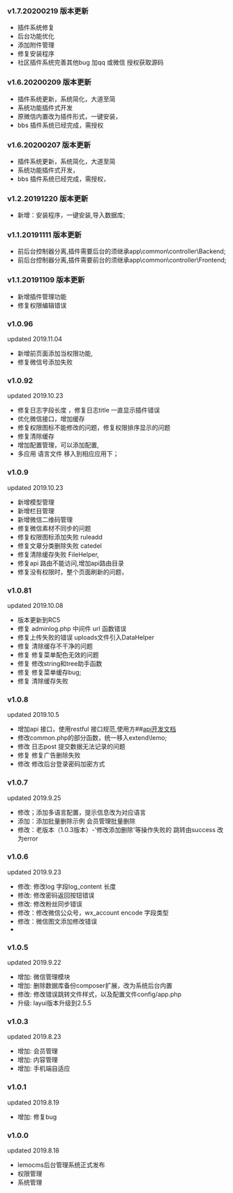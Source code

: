 ### v1.7.20200219 版本更新
 - 插件系统修复
 - 后台功能优化
 - 添加附件管理
 - 修复安装程序
 - 社区插件系统完善其他bug 加qq 或微信 授权获取源码

### v1.6.20200209 版本更新
 - 插件系统更新，系统简化，大道至简
 - 系统功能插件式开发
 - 原微信内置改为插件形式，一键安装，
 - bbs 插件系统已经完成，需授权
 
 
### v1.6.20200207 版本更新
 - 插件系统更新，系统简化，大道至简
 - 系统功能插件式开发，
 - bbs 插件系统已经完成，需授权，


### v1.2.20191220 版本更新
 - 新增：安装程序，一键安装,导入数据库;


### v1.1.20191111 版本更新
 - 前后台控制器分离,插件需要后台的须继承app\common\controller\Backend;
 - 前后台控制器分离,插件需要前台的须继承app\common\controller\Frontend;

### v1.1.20191109 版本更新
 - 新增插件管理功能
 - 修复权限编辑错误

### v1.0.96
updated 2019.11.04
- 新增前页面添加当权限功能,
- 修复微信号添加失败

### v1.0.92
updated 2019.10.23
- 修复日志字段长度 ，修复日志title 一直显示插件错误
- 优化微信接口，增加缓存
- 修复权限图标不能修改的问题，修复权限排序显示的问题
- 修复清除缓存
- 增加配置管理，可以添加配置,
- 多应用 语言文件 移入到相应应用下；

### v1.0.9
updated 2019.10.23
- 新增模型管理
- 新增栏目管理
- 新增微信二维码管理
- 修复微信素材不同步的问题
- 修复权限图标添加失败 ruleadd
- 修复文章分类删除失败 catedel
- 修复清除缓存失败 FileHelper,
- 修复api 路由不能访问,增加api路由目录
- 修复没有权限时，整个页面刷新的问题，


### v1.0.81
updated 2019.10.08
- 版本更新到RC5
- 修复 adminlog.php 中间件 url 函数错误
- 修复上传失败的错误 uploads文件引入DataHelper
- 修复 清除缓存不干净的问题
- 修复 修复菜单配色无效的问题
- 修复 修改string和tree助手函数
- 修复 修复菜单缓存bug;
- 修复 清除缓存失败
 
### v1.0.8
updated 2019.10.5
- 增加api 接口，使用restful 接口规范,使用方##[api开发文档](api.md)
- 修改common.php的部分函数，统一移入extend\lemo; 
- 修改 日志post 提交数据无法记录的问题
- 修复 修复广告删除失败
- 修改 修改后台登录密码加密方式
 
### v1.0.7
updated 2019.9.25

- 修改；添加多语言配置，提示信息改为对应语言
- 添加：添加批量删除示例  会员管理批量删除
- 修改：老版本（1.0.3版本）-'修改添加删除'等操作失败的 跳转由success 改为error
 
### v1.0.6
updated 2019.9.23

- 修改: 修改log 字段log_content 长度
- 修改: 修改密码返回按钮错误
- 修改: 修改粉丝同步错误
- 修改：修改微信公众号，wx_account encode 字段类型 
- 修改：微信图文添加修改错误
-

### v1.0.5
updated 2019.9.22

- 增加: 微信管理模块
- 增加: 删除数据库备份composer扩展，改为系统后台内置
- 修改: 修改错误跳转文件样式，以及配置文件config/app.php
- 升级: layui版本升级到2.5.5


### v1.0.3
updated 2019.8.23

- 增加: 会员管理
- 增加: 内容管理
- 增加: 手机端自适应

### v1.0.1
updated 2019.8.19

- 增加: 修复bug


### v1.0.0
updated 2019.8.18

- lemocms后台管理系统正式发布
- 权限管理
- 系统管理

